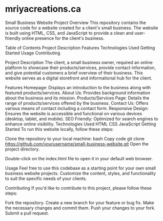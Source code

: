 # mriyacreations.ca

Small Business Website Project
Overview
This repository contains the source code for a website created for a client's small business. The website is built using HTML, CSS, and JavaScript to provide a clean and user-friendly online presence for the client's business.

Table of Contents
Project Description
Features
Technologies Used
Getting Started
Usage
Contributing

Project Description
The client, a small business owner, required an online platform to showcase their products/services, provide contact information, and give potential customers a brief overview of their business. This website serves as a digital storefront and informational hub for the client.

Features
Homepage: Displays an introduction to the business along with featured products/services.
About Us: Provides background information about the business and its mission.
Products/Services Page: Details the range of products/services offered by the business.
Contact Us: Offers various means of contact including a contact form.
Responsive Design: Ensures the website is accessible and functional on various devices (desktop, tablet, and mobile).
SEO Friendly: Optimized for search engines to enhance online visibility.
Technologies Used
HTML
CSS
JavaScript
Getting Started
To run this website locally, follow these steps:

Clone the repository to your local machine:
bash
Copy code
git clone https://github.com/yourusername/small-business-website.git
Open the project directory.

Double-click on the index.html file to open it in your default web browser.

Usage
Feel free to use this codebase as a starting point for your own small business website projects. Customize the content, styles, and functionality to suit the specific needs of your clients.

Contributing
If you'd like to contribute to this project, please follow these steps:

Fork the repository.
Create a new branch for your feature or bug fix.
Make the necessary changes and commit them.
Push your changes to your fork.
Submit a pull request.
